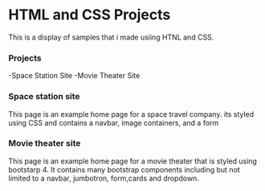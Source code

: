 # HTML and CSS Projects
This is a display of samples that i made usiing HTNL and CSS.
 
 ### Projects
 -Space Station Site
 -Movie Theater Site
 
### Space station site
This page is an example home page for a space travel company. its styled using CSS and contains 
a navbar, image containers, and a form


### Movie theater site
This page is an example home page for a movie theater that is styled using bootstarp 4. It
contains many bootstrap components including but not limited to a navbar, jumbotron, form,cards
and dropdown.
